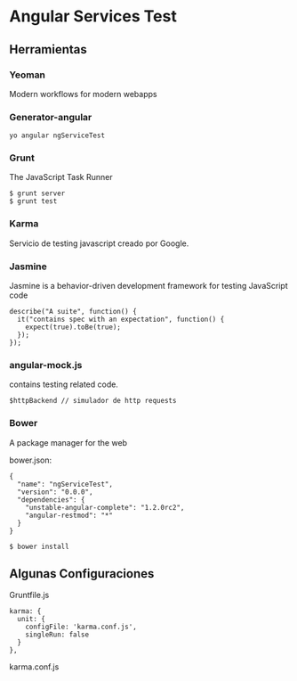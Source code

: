 # Angular Services Test

## Herramientas

### Yeoman

Modern workflows for modern webapps

### Generator-angular

    yo angular ngServiceTest

### Grunt

The JavaScript Task Runner

    $ grunt server
    $ grunt test

### Karma

Servicio de testing javascript creado por Google.

### Jasmine

Jasmine is a behavior-driven development framework for testing JavaScript code

    describe("A suite", function() {
      it("contains spec with an expectation", function() {
        expect(true).toBe(true);
      });
    });

### angular-mock.js

contains testing related code.

    $httpBackend // simulador de http requests

### Bower

A package manager for the web

bower.json:

    {
      "name": "ngServiceTest",
      "version": "0.0.0",
      "dependencies": {
        "unstable-angular-complete": "1.2.0rc2",
        "angular-restmod": "*"
      }
    }

    $ bower install

## Algunas Configuraciones

Gruntfile.js

    karma: {
      unit: {
        configFile: 'karma.conf.js',
        singleRun: false
      }
    },

karma.conf.js

